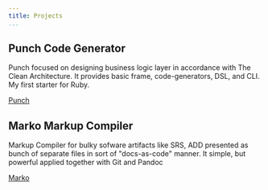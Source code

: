 ```yaml
---
title: Projects
...
```


## Punch Code Generator

Punch focused on designing business logic layer in accordance with The Clean Architecture. It provides basic frame, code-generators, DSL, and CLI. My first starter for Ruby. 

[Punch](https://github.com/nvoynov/punch)

## Marko Markup Compiler

Markup Compiler for bulky sofware artifacts like SRS, ADD presented as bunch of separate files in sort of "docs-as-code" manner. It simple, but powerful applied together with Git and Pandoc

[Marko](https://github.com/nvoynov/marko)
